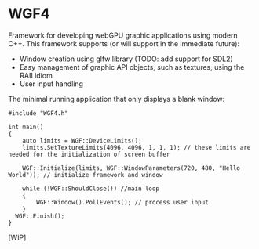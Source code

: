 # WGF4
Framework for developing webGPU graphic applications using modern C++. This framework supports (or will support in the immediate future):

 - Window creation using glfw library (TODO: add support for SDL2)
 - Easy management of graphic API objects, such as textures, using the RAII idiom
 - User input handling

The minimal running application that only displays a blank window:

~~~
#include "WGF4.h"

int main()
{
	auto limits = WGF::DeviceLimits();
	limits.SetTextureLimits(4096, 4096, 1, 1, 1); // these limits are needed for the initialization of screen buffer

	WGF::Initialize(limits, WGF::WindowParameters(720, 480, "Hello World")); // initialize framework and window

	while (!WGF::ShouldClose()) //main loop
	{
		WGF::Window().PollEvents(); // process user input
	}
  WGF::Finish();
}
~~~
[WiP]

